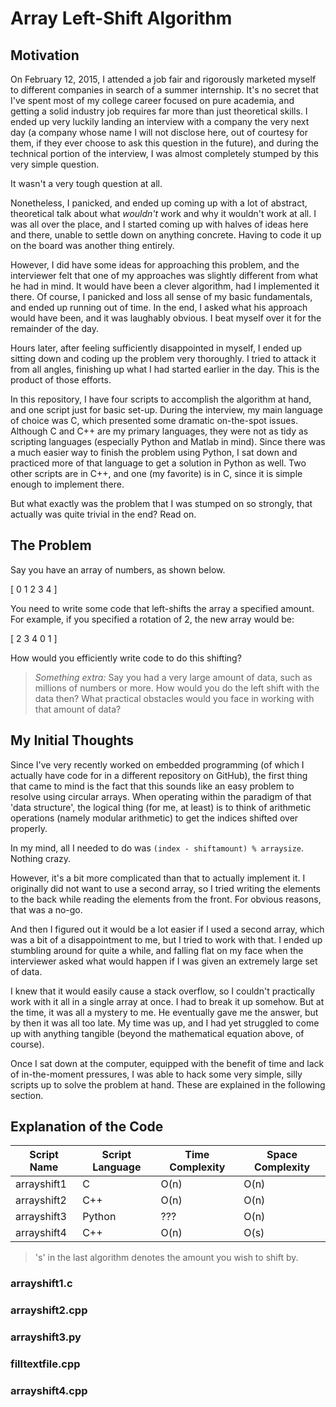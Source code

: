 Array Left-Shift Algorithm
==========================

Motivation
----------

On February 12, 2015, I attended a job fair and rigorously marketed myself to different companies in search of a summer internship. It's no secret that I've spent most of my college career focused on pure academia, and getting a solid industry job requires far more than just theoretical skills. I ended up very luckily landing an interview with a company the very next day (a company whose name I will not disclose here, out of courtesy for them, if they ever choose to ask this question in the future), and during the technical portion of the interview, I was almost completely stumped by this very simple question.

It wasn't a very tough question at all.

Nonetheless, I panicked, and ended up coming up with a lot of abstract, theoretical talk about what *wouldn't* work and why it wouldn't work at all. I was all over the place, and I started coming up with halves of ideas here and there, unable to settle down on anything concrete. Having to code it up on the board was another thing entirely.

However, I did have some ideas for approaching this problem, and the interviewer felt that one of my approaches was slightly different from what he had in mind. It would have been a clever algorithm, had I implemented it there. Of course, I panicked and loss all sense of my basic fundamentals, and ended up running out of time. In the end, I asked what his approach would have been, and it was laughably obvious. I beat myself over it for the remainder of the day.

Hours later, after feeling sufficiently disappointed in myself, I ended up sitting down and coding up the problem very thoroughly. I tried to attack it from all angles, finishing up what I had started earlier in the day. This is the product of those efforts.

In this repository, I have four scripts to accomplish the algorithm at hand, and one script just for basic set-up. During the interview, my main language of choice was C, which presented some dramatic on-the-spot issues. Although C and C++ are my primary languages, they were not as tidy as scripting languages (especially Python and Matlab in mind). Since there was a much easier way to finish the problem using Python, I sat down and practiced more of that language to get a solution in Python as well. Two other scripts are in C++, and one (my favorite) is in C, since it is simple enough to implement there.

But what exactly was the problem that I was stumped on so strongly, that actually was quite trivial in the end? Read on.
 
The Problem
-----------

Say you have an array of numbers, as shown below.

[ 0 1 2 3 4 ]

You need to write some code that left-shifts the array a specified amount.  
For example, if you specified a rotation of 2, the new array would be:

[ 2 3 4 0 1 ]

How would you efficiently write code to do this shifting?

> *Something extra:* Say you had a very large amount of data, such as millions of numbers or more. How would you do the left shift with the data then? What practical obstacles would you face in working with that amount of data?

My Initial Thoughts
-------------------

Since I've very recently worked on embedded programming (of which I actually have code for in a different repository on GitHub), the first thing that came to mind is the fact that this sounds like an easy problem to resolve using circular arrays. When operating within the paradigm of that 'data structure', the logical thing (for me, at least) is to think of arithmetic operations (namely modular arithmetic) to get the indices shifted over properly.

In my mind, all I needed to do was `(index - shiftamount) % arraysize`. Nothing crazy.

However, it's a bit more complicated than that to actually implement it. I originally did not want to use a second array, so I tried writing the elements to the back while reading the elements from the front. For obvious reasons, that was a no-go.

And then I figured out it would be a lot easier if I used a second array, which was a bit of a disappointment to me, but I tried to work with that. I ended up stumbling around for quite a while, and falling flat on my face when the interviewer asked what would happen if I was given an extremely large set of data.

I knew that it would easily cause a stack overflow, so I couldn't practically work with it all in a single array at once. I had to break it up somehow. But at the time, it was all a mystery to me. He eventually gave me the answer, but by then it was all too late. My time was up, and I had yet struggled to come up with anything tangible (beyond the mathematical equation above, of course).

Once I sat down at the computer, equipped with the benefit of time and lack of in-the-moment pressures, I was able to hack some very simple, silly scripts up to solve the problem at hand. These are explained in the following section.

Explanation of the Code
-----------------------

Script Name | Script Language | Time Complexity | Space Complexity
----------- | --------------- | --------------- | ----------------
arrayshift1 |               C |            O(n) |             O(n)
arrayshift2 |             C++ |            O(n) |             O(n)
arrayshift3 |          Python |            ???  |             O(n)
arrayshift4 |             C++ |            O(n) |             O(s)

> 's' in the last algorithm denotes the amount you wish to shift by.

### arrayshift1.c

### arrayshift2.cpp

### arrayshift3.py

### filltextfile.cpp

### arrayshift4.cpp